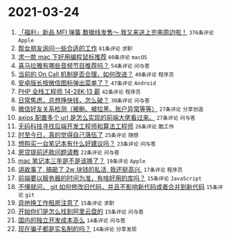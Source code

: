 # 2021-03-24

1. [「福利」新品 MFI 弹簧 数据线发售～ 我又来送上充电周边啦！](https://www.v2ex.com/t/764624) `376条评论` `Apple`
1. [帮女朋友询问一些合适的工作](https://www.v2ex.com/t/764478) `81条评论` `求职`
1. [求一款 mac 下好用编程鼠标推荐](https://www.v2ex.com/t/764509) `60条评论` `macOS`
1. [喜马拉雅有哪些音频节目推荐吗？](https://www.v2ex.com/t/764483) `54条评论` `问与答`
1. [当前的 On Call 机制是否合理，如何改进？](https://www.v2ex.com/t/764466) `49条评论` `程序员`
1. [安卓版长按微信图标弹出菜单了？](https://www.v2ex.com/t/764504) `47条评论` `Android`
1. [PHP 全栈工程师 14-28K·13 薪](https://www.v2ex.com/t/764601) `42条评论` `程序员`
1. [日常焦虑，总想挣快钱，怎么破？](https://www.v2ex.com/t/764652) `30条评论` `问与答`
1. [微信好友关系检测（被删、被拉黑、账户异常等等）](https://www.v2ex.com/t/764563) `27条评论` `分享创造`
1. [axios 配置多个 url 是怎么实现的前端大佬看过来。](https://www.v2ex.com/t/764524) `27条评论` `问与答`
1. [无码科技寻找后端开发工程师和算法工程师](https://www.v2ex.com/t/764662) `26条评论` `酷工作`
1. [时至今日，真的觉得自己落伍了](https://www.v2ex.com/t/764683) `25条评论` `随想`
1. [想购买一台笔记本有什么好建议吗？](https://www.v2ex.com/t/764465) `23条评论` `问与答`
1. [房贷提前还款问题请教](https://www.v2ex.com/t/764658) `22条评论` `问与答`
1. [mac 笔记本三年是不是该换了？](https://www.v2ex.com/t/764696) `19条评论` `Apple`
1. [讲故事了, 搞砸了 2w 块钱的私活, 我还挺高兴.](https://www.v2ex.com/t/764686) `17条评论` `程序员`
1. [前端要以服务器的时间为准，有啥好用的库吗？](https://www.v2ex.com/t/764592) `15条评论` `JavaScript`
1. [不懂就问， git 如何修改旧代码，并且不影响新代码或者合并到新代码](https://www.v2ex.com/t/764574) `15条评论` `git`
1. [异地换工作租房注意了](https://www.v2ex.com/t/764547) `15条评论` `求职`
1. [开始你们是怎么找到阿里云盘的](https://www.v2ex.com/t/764470) `15条评论` `问与答`
1. [国内的独立开发成本高么](https://www.v2ex.com/t/764639) `14条评论` `问与答`
1. [现在骗子都是实名制的吗？](https://www.v2ex.com/t/764618) `14条评论` `分享发现`
